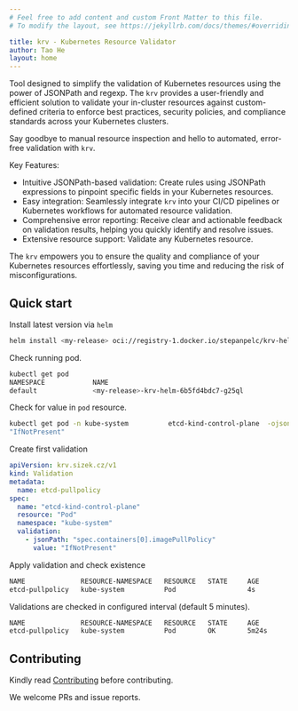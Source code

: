 ```yaml
---
# Feel free to add content and custom Front Matter to this file.
# To modify the layout, see https://jekyllrb.com/docs/themes/#overriding-theme-defaults

title: krv - Kubernetes Resource Validator
author: Tao He
layout: home
---
```

Tool designed to simplify the validation of Kubernetes resources using the power of JSONPath and regexp. The `krv` provides a user-friendly and efficient solution to validate your in-cluster resources against custom-defined criteria to enforce best practices, security policies, and compliance standards across your Kubernetes clusters. 

Say goodbye to manual resource inspection and hello to automated, error-free validation with `krv`.

Key Features:

- Intuitive JSONPath-based validation: Create rules using JSONPath expressions to pinpoint specific fields in your Kubernetes resources.
- Easy integration: Seamlessly integrate `krv` into your CI/CD pipelines or Kubernetes workflows for automated resource validation.
- Comprehensive error reporting: Receive clear and actionable feedback on validation results, helping you quickly identify and resolve issues.
- Extensive resource support: Validate any Kubernetes resource.

The `krv` empowers you to ensure the quality and compliance of your Kubernetes resources effortlessly, saving you time and reducing the risk of misconfigurations.


## Quick start

Install latest version via `helm`

```bash
helm install <my-release> oci://registry-1.docker.io/stepanpelc/krv-helm
```

Check running pod.

```bash
kubectl get pod
NAMESPACE            NAME                                                READY   STATUS    RESTARTS        AGE
default              <my-release>-krv-helm-6b5fd4bdc7-g25ql              1/1     Running   0               5h39m
```

Check for value in `pod` resource.

```bash
kubectl get pod -n kube-system          etcd-kind-control-plane  -ojson | jq '.spec.containers[0].imagePullPolicy'
"IfNotPresent"
```

Create first validation

```yaml
apiVersion: krv.sizek.cz/v1
kind: Validation
metadata:
  name: etcd-pullpolicy
spec:
  name: "etcd-kind-control-plane"
  resource: "Pod"
  namespace: "kube-system"
  validation:
    - jsonPath: "spec.containers[0].imagePullPolicy"
      value: "IfNotPresent"
```

Apply validation and check existence

```bash
NAME              RESOURCE-NAMESPACE   RESOURCE   STATE     AGE
etcd-pullpolicy   kube-system          Pod                  4s
```

Validations are checked in configured interval (default 5 minutes).


```bash
NAME              RESOURCE-NAMESPACE   RESOURCE   STATE     AGE
etcd-pullpolicy   kube-system          Pod        OK        5m24s
```

## Contributing
Kindly read [Contributing](CONTRIBUTING.md) before contributing.

We welcome PRs and issue reports.